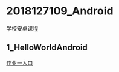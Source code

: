 # 2018127109_Android

学校安卓课程

## 1_HelloWorldAndroid

[作业一入口](https://github.com/BloothOfYouth/2018127109_Android/tree/master/1_HelloWorldAndroid)

